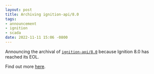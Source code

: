 ```yaml
---
layout: post
title: Archiving ignition-api/8.0
tags:
- announcement
- ignition
- scada
date: 2022-11-11 15:06 -0800
---
```

Announcing the archival of [`ignition-api/8.0`](https://github.com/ignition-api/8.0) because Ignition 8.0 has reached its EOL.

Find out more [here](https://www.inductiveautomation.com/blog/the-future-of-ignition-79-lts-and-eol-plans).

